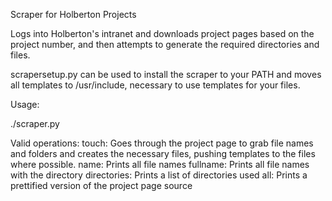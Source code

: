 Scraper for Holberton Projects

Logs into Holberton's intranet and downloads project pages based on the
project number, and then attempts to generate the required directories
and files.

scrapersetup.py can be used to install the scraper to your PATH
		and moves all templates to /usr/include, necessary
		to use templates for your files.

Usage:

./scraper.py <project number> <operation>

Valid operations:
      touch: Goes through the project page to grab file names and folders
      	     and creates the necessary files, pushing templates to the files
	     where possible.
      name: Prints all file names
      fullname: Prints all file names with the directory
      directories: Prints a list of directories used
      all: Prints a prettified version of the project page source